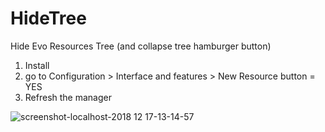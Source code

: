 # HideTree

Hide Evo Resources Tree (and collapse tree hamburger button)

1) Install
2) go to Configuration > Interface and features > New Resource button = YES
3) Refresh the manager

![screenshot-localhost-2018 12 17-13-14-57](https://user-images.githubusercontent.com/7342798/50086598-dc8b9680-01fd-11e9-8cb6-bb930563d1c9.png)


